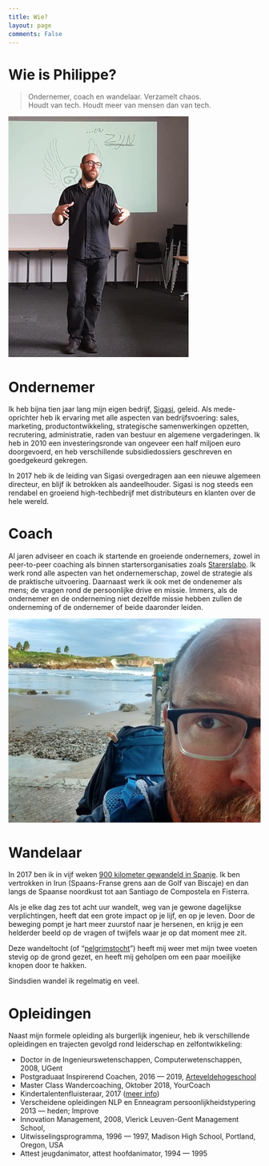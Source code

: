 ```yaml
---
title: Wie?
layout: page
comments: False
---
```



# Wie is Philippe?
> Ondernemer, coach en wandelaar. Verzamelt chaos. <br/>
> Houdt van tech. Houdt meer van mensen dan van tech.

![Voordracht bij Starterslabo](/images/voordracht_starterslabo_s.jpg)
# Ondernemer
Ik heb bijna tien jaar lang mijn eigen bedrijf, [Sigasi](http://www.sigasi.com), geleid. Als mede-oprichter heb ik ervaring met alle aspecten van bedrijfsvoering: sales, marketing, productontwikkeling, strategische samenwerkingen opzetten, recrutering, administratie, raden van bestuur en algemene vergaderingen. Ik heb in 2010 een investeringsronde van ongeveer een half miljoen euro doorgevoerd, en heb verschillende subsidiedossiers geschreven en goedgekeurd gekregen.

In 2017 heb ik de leiding van Sigasi overgedragen aan een nieuwe algemeen directeur, en blijf ik betrokken als aandeelhouder. Sigasi is nog steeds een rendabel en groeiend high-techbedrijf met distributeurs en klanten over de hele wereld.


# Coach
 Al jaren adviseer en coach ik startende en groeiende ondernemers, zowel in peer-to-peer coaching als binnen startersorganisaties zoals [Starerslabo](https://www.starterslabo.be). Ik werk rond alle aspecten van het ondernemerschap, zowel de strategie als de praktische uitvoering. Daarnaast werk ik ook met de ondenemer als mens; de vragen rond de persoonlijke drive en missie. Immers, als de ondernemer en de onderneming niet dezelfde missie hebben zullen de onderneming of de ondernemer of beide daaronder leiden.



![Philippe](/images/IMG_20170925_091156014_s.jpg)
# Wandelaar

In 2017 ben ik in vijf weken [900 kilometer gewandeld in Spanje](/c/pelgrim.html). Ik ben vertrokken in Irun (Spaans-Franse grens aan de Golf van Biscaje) en dan langs de Spaanse noordkust tot aan Santiago de Compostela en Fisterra.

Als je elke dag zes tot acht uur wandelt, weg van je gewone dagelijkse verplichtingen, heeft dat een grote impact op je lijf, en op je leven. Door de beweging pompt je hart meer zuurstof naar je hersenen, en krijg je een helderder beeld op de vragen of twijfels waar je op dat moment mee zit.

Deze wandeltocht (of “[pelgrimstocht](/c/wat_is_een_pelgrim.html)”) heeft mij weer met mijn twee voeten stevig op de grond gezet, en heeft mij geholpen om een paar moeilijke knopen door te hakken.

Sindsdien wandel ik regelmatig en veel.


# Opleidingen
Naast mijn formele opleiding als burgerlijk ingenieur, heb ik verschillende opleidingen en trajecten gevolgd rond leiderschap en zelfontwikkeling:

* Doctor in de Ingenieurswetenschappen, Computerwetenschappen, 2008, UGent
* Postgraduaat Inspirerend Coachen, 2016 — 2019, [Arteveldehogeschool](https://www.arteveldehogeschool.be/opleidingen/postgraduaat/inspirerend-coachen)
* Master Class Wandercoaching, Oktober 2018, YourCoach
* Kindertalentenfluisteraar, 2017 ([meer info](https://www.kindertalentenfluisteraar.com/))
* Verscheidene opleidingen NLP en Enneagram persoonlijkheidstypering 2013 — heden; Improve
* Innovation Management, 2008, Vlerick Leuven-Gent Management School,
* Uitwisselingsprogramma, 1996 — 1997, Madison High School, Portland, Oregon, USA
* Attest jeugdanimator, attest hoofdanimator, 1994 — 1995
